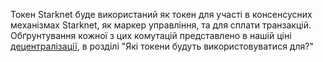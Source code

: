 Токен Starknet буде використаний як токен для участі в консенсусних механізмах Starknet, як маркер управління, та для сплати транзакцій. Обґрунтування кожної з цих комутацій представлено в нашій ціні [децентралізації](https://medium.com/@starkware/part-2-a-decentralization-and-governance-proposal-for-starknet-23e335645778), в розділі "Які токени будуть використовуватися для?"